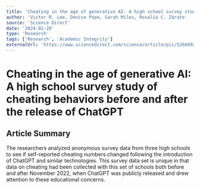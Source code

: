 ```yaml
---
title: 'Cheating in the age of generative AI: A high school survey study of cheating behaviors before and after the release of ChatGPT'
author: 'Victor R. Lee, Denise Pope, Sarah Miles, Rosalía C. Zárate'
source: 'Science Direct'
date: '2024-01-28'
type: 'Research'
tags: ['Research', 'Academic Integrity']
externalUrl: 'https://www.sciencedirect.com/science/article/pii/S2666920X24000560'
---
```


# Cheating in the age of generative AI: A high school survey study of cheating behaviors before and after the release of ChatGPT

## Article Summary

The researchers analyzed anonymous survey data from three high schools to see if self-reported cheating numbers changed following the introduction of ChatGPT and similar technologies. This survey data set is unique in that data on cheating had been collected with this set of schools both before and after November 2022, when ChatGPT was publicly released and drew attention to these educational concerns.
